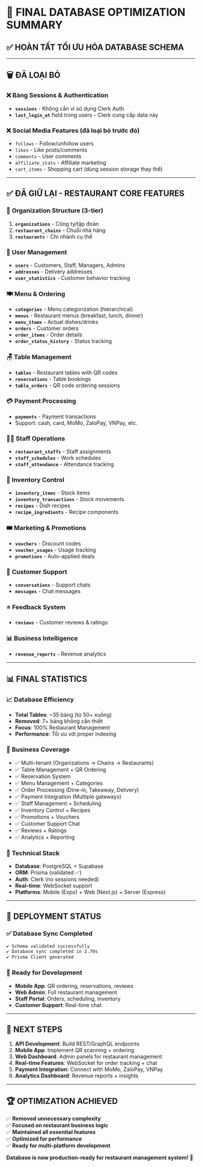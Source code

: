 # 🎯 FINAL DATABASE OPTIMIZATION SUMMARY

## ✅ **HOÀN TẤT TỐI ƯU HÓA DATABASE SCHEMA**

---

## 🗑️ **ĐÃ LOẠI BỎ**

### ❌ **Bảng Sessions & Authentication**
- **`sessions`** - Không cần vì sử dụng Clerk Auth
- **`last_login_at`** field trong users - Clerk cung cấp data này

### ❌ **Social Media Features (đã loại bỏ trước đó)**
- `follows` - Follow/unfollow users
- `likes` - Like posts/comments  
- `comments` - User comments
- `affiliate_stats` - Affiliate marketing
- `cart_items` - Shopping cart (dùng session storage thay thế)

---

## ✅ **ĐÃ GIỮ LẠI - RESTAURANT CORE FEATURES**

### 🏢 **Organization Structure (3-tier)**
1. **`organizations`** - Công ty/tập đoàn
2. **`restaurant_chains`** - Chuỗi nhà hàng  
3. **`restaurants`** - Chi nhánh cụ thể

### 👥 **User Management**
- **`users`** - Customers, Staff, Managers, Admins
- **`addresses`** - Delivery addresses
- **`user_statistics`** - Customer behavior tracking

### 🍽️ **Menu & Ordering**
- **`categories`** - Menu categorization (hierarchical)
- **`menus`** - Restaurant menus (breakfast, lunch, dinner)
- **`menu_items`** - Actual dishes/drinks
- **`orders`** - Customer orders
- **`order_items`** - Order details
- **`order_status_history`** - Status tracking

### 🪑 **Table Management**
- **`tables`** - Restaurant tables with QR codes
- **`reservations`** - Table bookings
- **`table_orders`** - QR code ordering sessions

### 💳 **Payment Processing**
- **`payments`** - Payment transactions
- Support: cash, card, MoMo, ZaloPay, VNPay, etc.

### 👨‍💼 **Staff Operations**
- **`restaurant_staffs`** - Staff assignments
- **`staff_schedules`** - Work schedules
- **`staff_attendance`** - Attendance tracking

### 🏪 **Inventory Control**
- **`inventory_items`** - Stock items
- **`inventory_transactions`** - Stock movements
- **`recipes`** - Dish recipes
- **`recipe_ingredients`** - Recipe components

### 🎟️ **Marketing & Promotions**
- **`vouchers`** - Discount codes
- **`voucher_usages`** - Usage tracking
- **`promotions`** - Auto-applied deals

### 💬 **Customer Support**
- **`conversations`** - Support chats
- **`messages`** - Chat messages

### ⭐ **Feedback System**
- **`reviews`** - Customer reviews & ratings

### 📊 **Business Intelligence**
- **`revenue_reports`** - Revenue analytics

---

## 📊 **FINAL STATISTICS**

### 📈 **Database Efficiency**
- **Total Tables**: ~35 bảng (từ 50+ xuống)
- **Removed**: 7+ bảng không cần thiết
- **Focus**: 100% Restaurant Management
- **Performance**: Tối ưu với proper indexing

### 🎯 **Business Coverage**
- ✅ Multi-tenant (Organizations → Chains → Restaurants)
- ✅ Table Management + QR Ordering
- ✅ Reservation System
- ✅ Menu Management + Categories
- ✅ Order Processing (Dine-in, Takeaway, Delivery)
- ✅ Payment Integration (Multiple gateways)
- ✅ Staff Management + Scheduling
- ✅ Inventory Control + Recipes
- ✅ Promotions + Vouchers
- ✅ Customer Support Chat
- ✅ Reviews + Ratings
- ✅ Analytics + Reporting

### 🔧 **Technical Stack**
- **Database**: PostgreSQL + Supabase
- **ORM**: Prisma (validated ✅)
- **Auth**: Clerk (no sessions needed)
- **Real-time**: WebSocket support
- **Platforms**: Mobile (Expo) + Web (Next.js) + Server (Express)

---

## 🚀 **DEPLOYMENT STATUS**

### ✅ **Database Sync Completed**
```bash
✔ Schema validated successfully
✔ Database sync completed in 2.70s  
✔ Prisma Client generated
```

### 📱 **Ready for Development**
- **Mobile App**: QR ordering, reservations, reviews
- **Web Admin**: Full restaurant management
- **Staff Portal**: Orders, scheduling, inventory
- **Customer Support**: Real-time chat

---

## 🎯 **NEXT STEPS**

1. **API Development**: Build REST/GraphQL endpoints
2. **Mobile App**: Implement QR scanning + ordering
3. **Web Dashboard**: Admin panels for restaurant management
4. **Real-time Features**: WebSocket for order tracking + chat
5. **Payment Integration**: Connect with MoMo, ZaloPay, VNPay
6. **Analytics Dashboard**: Revenue reports + insights

---

## 🏆 **OPTIMIZATION ACHIEVED**

✅ **Removed unnecessary complexity**  
✅ **Focused on restaurant business logic**  
✅ **Maintained all essential features**  
✅ **Optimized for performance**  
✅ **Ready for multi-platform development**  

**Database is now production-ready for restaurant management system! 🎉**
